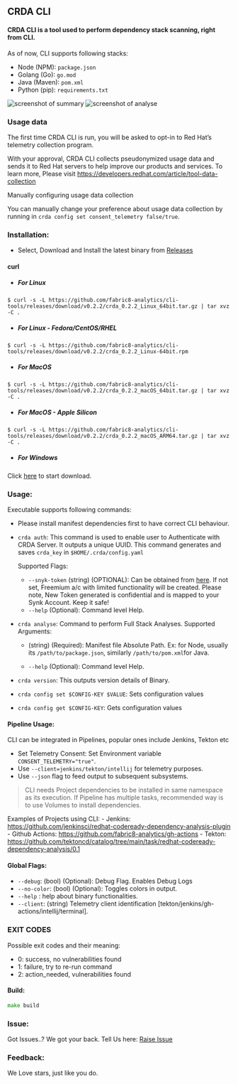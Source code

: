 ## CRDA CLI

#### CRDA CLI is a tool used to perform dependency stack scanning, right from CLI. 
As of now, CLI supports following stacks:
- Node (NPM): `package.json` 
- Golang (Go): `go.mod`
- Java (Maven): `pom.xml`
- Python (pip): `requirements.txt`

![screenshot of summary](https://github.com/fabric8-analytics/cli-tools/blob/b407d2a7c595a47e3126ad62a816dc107bd148d2/summary.png)
![screenshot of analyse](https://github.com/fabric8-analytics/cli-tools/blob/71198735d0dee3173ed3082a5ab1dee41dfa9ce8/analyse.png)

### Usage data

The first time CRDA CLI is run, you will be asked to opt-in to Red Hat’s telemetry collection program.

With your approval, CRDA CLI collects pseudonymized usage data and sends it to Red Hat servers to help improve our products and services. To learn more, Please visit https://developers.redhat.com/article/tool-data-collection 

Manually configuring usage data collection

You can manually change your preference about usage data collection by running in `crda config set consent_telemetry false/true`.


### Installation:
- Select, Download and Install the latest binary from [Releases](https://github.com/fabric8-analytics/cli-tools/releases)

#### curl

- ##### For Linux
```
$ curl -s -L https://github.com/fabric8-analytics/cli-tools/releases/download/v0.2.2/crda_0.2.2_Linux_64bit.tar.gz | tar xvz -C .
```
- ##### For Linux - Fedora/CentOS/RHEL
```
$ curl -s -L https://github.com/fabric8-analytics/cli-tools/releases/download/v0.2.2/crda_0.2.2_Linux-64bit.rpm 
```
- ##### For MacOS
```
$ curl -s -L https://github.com/fabric8-analytics/cli-tools/releases/download/v0.2.2/crda_0.2.2_macOS_64bit.tar.gz | tar xvz -C .
```
- ##### For MacOS - Apple Silicon
```
$ curl -s -L https://github.com/fabric8-analytics/cli-tools/releases/download/v0.2.2/crda_0.2.2_macOS_ARM64.tar.gz | tar xvz -C .
```
- ##### For Windows
Click [here](https://github.com/fabric8-analytics/cli-tools/releases/download/v0.2.2/crda_0.2.2_Windows_64bit.tar.gz) to start download.

### Usage:
Executable supports following commands:

* Please install manifest dependencies first to have correct CLI behaviour.

- `crda auth`: This command is used to enable user to Authenticate with CRDA Server. It outputs a unique UUID. This command generates and saves `crda_key` in `$HOME/.crda/config.yaml`

    Supported Flags:
    * `--snyk-token` (string) (OPTIONAL): Can be obtained from [here](https://app.snyk.io/login?utm_campaign=Code-Ready-Analytics-2020&utm_source=code_ready&code_ready=FF1B53D9-57BE-4613-96D7-1D06066C38C9). If not set, Freemium a/c with limited functionality will be created.
    Please note, New Token generated is confidential and is mapped to your Synk Account. Keep it safe!
    * `--help` (Optional): Command level Help.


- `crda analyse`: Command to perform Full Stack Analyses. 
    Supported Arguments:
    * (string) (Required): Manifest file Absolute Path. Ex: for Node, usually its `/path/to/package.json`, similarly `/path/to/pom.xml`for Java.

    * `--help` (Optional): Command level Help.

- `crda version`: This outputs version details of Binary.

- `crda config set $CONFIG-KEY $VALUE`: Sets configuration values

- `crda config get $CONFIG-KEY`: Gets configuration values

#### Pipeline Usage:
CLI can be integrated in Pipelines, popular ones include Jenkins, Tekton etc

- Set Telemetry Consent: Set Environment variable `CONSENT_TELEMETRY="true"`. 
- Use `--client=jenkins/tekton/intellij` for telemetry purposes. 
- Use `--json` flag to feed output to subsequent subsystems.

> CLI needs Project dependencies to be installed in same namespace as its execution. If Pipeline has multiple tasks, recommended way is to use Volumes to install dependencies. 

Examples of Projects using CLI:
    - Jenkins: https://github.com/jenkinsci/redhat-codeready-dependency-analysis-plugin 
    - Github Actions: https://github.com/fabric8-analytics/gh-actions 
    - Tekton: https://github.com/tektoncd/catalog/tree/main/task/redhat-codeready-dependency-analysis/0.1 


#### Global Flags:
- `--debug`: (bool) (Optional): Debug Flag. Enables Debug Logs
- `--no-color`: (bool) (Optional): Toggles colors in output.
- `--help` : help about binary functionalities.
- `--client`: (string) Telemetry client identification [tekton/jenkins/gh-actions/intellij/terminal].

### EXIT CODES

Possible exit codes and their meaning:

- 0: success, no vulnerabilities found
- 1: failure, try to re-run command
- 2: action_needed, vulnerabilities found


#### Build:

```go
make build
```


### Issue:
Got Issues..? We got your back. Tell Us here: [Raise Issue](https://github.com/fabric8-analytics/cli-tools/issues) 

### Feedback: 
We Love stars, just like you do.  